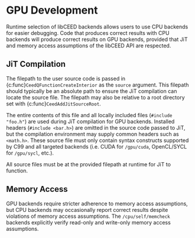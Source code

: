 # GPU Development

Runtime selection of libCEED backends allows users to use CPU backends for easier debugging.
Code that produces correct results with CPU backends will produce correct results on GPU backends, provided that JiT and memory access assumptions of the libCEED API are respected.

## JiT Compilation

The filepath to the user source code is passed in {c:func}`CeedQFunctionCreateInterior` as the `source` argument.
This filepath should typically be an absolute path to ensure the JiT compilation can locate the source file.
The filepath may also be relative to a root directory set with {c:func}`CeedAddJitSourceRoot`.

The entire contents of this file and all locally included files (`#include "foo.h"`) are used during JiT compilation for GPU backends.
Installed headers (`#include <bar.h>`) are omitted in the source code passed to JiT, but the compilation environment may supply common headers such as `<math.h>`.
These source file must only contain syntax constructs supported by C99 and all targeted backends (i.e. CUDA for `/gpu/cuda`, OpenCL/SYCL for `/gpu/sycl`, etc.).

All source files must be at the provided filepath at runtime for JiT to function.

## Memory Access

GPU backends require stricter adherence to memory access assumptions, but CPU backends may occasionally report correct results despite violations of memory access assumptions.
The `/cpu/self/memcheck` backends explicitly verify read-only and write-only memory access assumptions.

